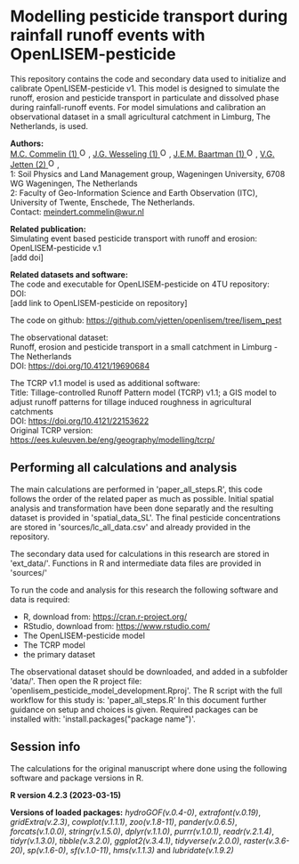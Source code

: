# Modelling pesticide transport during rainfall runoff events with OpenLISEM-pesticide
This repository contains the code and secondary data used to initialize and calibrate 
OpenLISEM-pesticide v1. This model is designed to simulate the runoff, erosion and 
pesticide transport in particulate and dissolved phase during rainfall-runoff events. 
For model simulations and calibration an observational dataset in a small agricultural 
catchment in Limburg, The Netherlands, is used. 

**Authors:**  
 <a href="https://orcid.org/0000-0001-7460-1915">M.C. Commelin (1) <img alt="ORCID logo" src="https://info.orcid.org/wp-content/uploads/2019/11/orcid_16x16.png" width="16" height="16" /></a>, 
 <a href="https://orcid.org/0000-0003-1499-1047">J.G. Wesseling (1) <img alt="ORCID logo" src="https://info.orcid.org/wp-content/uploads/2019/11/orcid_16x16.png" width="16" height="16" /></a>,
 <a href="https://orcid.org/0000-0001-6051-8619">J.E.M. Baartman (1) <img alt="ORCID logo" src="https://info.orcid.org/wp-content/uploads/2019/11/orcid_16x16.png" width="16" height="16" /></a>,
 <a href="https://orcid.org/0000-0002-3523-4830">V.G. Jetten (2) <img alt="ORCID logo" src="https://info.orcid.org/wp-content/uploads/2019/11/orcid_16x16.png" width="16" height="16" /></a>,  
1: Soil Physics and Land Management group, Wageningen University, 6708 WG Wageningen, The Netherlands  
2: Faculty of Geo-Information Science and Earth Observation (ITC), University of Twente, Enschede, The Netherlands.     
Contact: meindert.commelin@wur.nl  

**Related publication:**  
Simulating event based pesticide transport with runoff and erosion: OpenLISEM-pesticide v.1  
[add doi]  

**Related datasets and software:**  
The code and executable for OpenLISEM-pesticide on 4TU repository:  
DOI:    
[add link to OpenLISEM-pesticide on repository]  

The code on github: https://github.com/vjetten/openlisem/tree/lisem_pest  

The observational dataset:  
Runoff, erosion and pesticide transport in a small catchment in Limburg - The Netherlands  
DOI: https://doi.org/10.4121/19690684  


The TCRP v1.1 model is used as additional software:  
Title: Tillage-controlled Runoff Pattern model (TCRP) v1.1; a GIS model to adjust runoff 
patterns for tillage induced roughness in agricultural catchments  
DOI: https://doi.org/10.4121/22153622   
Original TCRP version: https://ees.kuleuven.be/eng/geography/modelling/tcrp/   


## Performing all calculations and analysis
The main calculations are performed in 'paper_all_steps.R', this code follows the order of the related paper as much as possible.
Initial spatial analysis and transformation have been done separatly and the resulting dataset is provided in 'spatial_data_SL'. The final
pesticide concentrations are stored in 'sources/lc_all_data.csv' and already provided in the repository.

The secondary data used for calculations in this research are stored in 'ext_data/'.
Functions in R and intermediate data files are provided in 'sources/'

To run the code and analysis for this research the following software and data is required:
 - R, download from: https://cran.r-project.org/
 - RStudio, download from: https://www.rstudio.com/
 - The OpenLISEM-pesticide model
 - The TCRP model
 - the primary dataset
 
The observational dataset should be downloaded, and added in a subfolder 'data/'.
Then open the R project file: 'openlisem_pesticide_model_development.Rproj'. The R script with the full workflow for this study is: 'paper_all_steps.R'
In this document further guidance on setup and choices is given.
Required packages can be installed with: 'install.packages("package name")'.

## Session info  
The calculations for the original manuscript where done using the following software and package versions in R.

**R version 4.2.3 (2023-03-15)**

**Versions of loaded packages:** 
_hydroGOF(v.0.4-0)_, _extrafont(v.0.19)_, _gridExtra(v.2.3)_, _cowplot(v.1.1.1)_, _zoo(v.1.8-11)_, _pander(v.0.6.5)_, _forcats(v.1.0.0)_, _stringr(v.1.5.0)_, _dplyr(v.1.1.0)_, _purrr(v.1.0.1)_, _readr(v.2.1.4)_, _tidyr(v.1.3.0)_, _tibble(v.3.2.0)_, _ggplot2(v.3.4.1)_, _tidyverse(v.2.0.0)_, _raster(v.3.6-20)_, _sp(v.1.6-0)_, _sf(v.1.0-11)_, _hms(v.1.1.3)_ and _lubridate(v.1.9.2)_